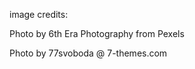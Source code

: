 

image credits:  
                

Photo by 6th Era Photography from Pexels

Photo by 77svoboda @ 7-themes.com



